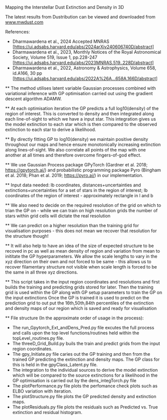 Mapping the Interstellar Dust Extinction and Density in 3D

The latest results from Dustribution can be viewed and downloaded from www.mwdust.com

References:
- Dharmawardena et al., 2024 Accepted MNRAS [https://ui.adsabs.harvard.edu/abs/2024arXiv240606740D/abstract]
- Dharmawardena et al., 2023, Monthly Notices of the Royal Astronomical Society, Volume 519, Issue 1, pp.228-247 [https://ui.adsabs.harvard.edu/abs/2023MNRAS.519..228D/abstract]
- Dharmawardena et al., 2022,  Astronomy & Astrophysics, Volume 658, id.A166, 30 pp [https://ui.adsabs.harvard.edu/abs/2022A%26A...658A.166D/abstract]

** The method utilises latent variable Gaussian processes combined with variational inference with GP optimisation carried out using the gradient descent algorithm ADAMW. 

** At each optimisation iteration the GP predicts a full log10(density) of the region of interest. This is converted to density and then integrated along each line-of-sight to which we have a input star. This integration gives us the model extinction to each star which is then compared to the observed extinction to each star to derive a likelihood.

** By directly fitting GP to log10(density) we maintain positive density throughout our maps and hence ensure monotonically increasing extinction along lines-of-sight. We also correlate all points of the map with one another at all times and therefore overcome fingers-of-god effect. 

** We use Gaussian Process package GPyTorch (Gardner et al. 2018; https://gpytorch.ai/) and probabilistic programming package Pyro (Bingham et al. 2018; Phan et al. 2019; https://pyro.ai/) in our implementation. 

** Input data needed: lb coordinates, distances+uncertainties and extinctions+uncertainties for a set of stars in the region of interest; lb coordinates of the region of interest - approximately rectangle in l and b 

** We also need to decide on the required resolution of the grid on which to trian the GP on - while we can train on high resolution grids the number of stars within grid cells will dictate the real resolution

** We can predict on a higher resolution than the training grid for visualisation purposes - this does not mean we recover that resolution for the structure though!

** It will also help to have an idea of the size of expected structure to be recoved in pc as well as mean density of region and variation from mean to inititate the GP hyperparameters. We allow the scale lengths to vary in the xyz direction on their own and not forced to be same - this allows us to recover filamentary structure not visible when scale length is forced to be the same in all three xyz directions. 

** This script takes in the input region coordinates and resolutions and first builds the training and predicting grids stored for later. 
Then the training grid is used within the GP along with GP setup parameters to train the GP on the input extinctions 
Once the GP is trained it is used to predict on the prediction grid to out put the 16th,50th,84th percentiles of the extinction and density maps of our region which is saved and ready for visualisation

** File structure (In the approximate order of usage in the process): 
- The run_Gpytorch_Ext_andDens_Pred.py file excutes the full process and calls upon the top level functions/routines held within the topLevel_routines.py file. 
- The threeD_Grid_Build.py buils the train and predict grids from the input region coordinates. 
- The gpy_Initiate.py file caries out the GP training and then from the trained GP predicting the extinction and density maps. The GP class for this is held in the gpyClass_Latent.py file. 
- The integration to the individual sources to derive the model extinction which will be compared to the source extinctions for a likelihood in the GP optimisation is carried out by the dens_integTorch.py file
- The plotPerformance.py file plots the perfomance check plots such as ELBO variation with iteration. 
- The plotStructure.py file plots the GP predicted density and extinction maps. 
- The plotResiduals.py file plots the residuals such as Predicted vs. True extinction and residual histogram.

